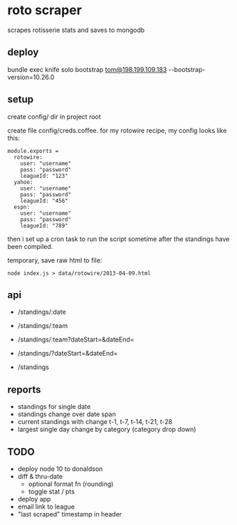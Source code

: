 # roto scraper #

scrapes rotisserie stats and saves to mongodb

## deploy
bundle exec knife solo bootstrap tom@198.199.109.183 --bootstrap-version=10.26.0


## setup

create config/ dir in project root

create file config/creds.coffee. for my rotowire recipe, my config looks like this:
    
    module.exports = 
      rotowire:
        user: "username"
        pass: "password"
        leagueId: "123"
      yahoo: 
        user: "username"
        pass: "password"
        leagueId: "456"
      espn: 
        user: "username"
        pass: "password"
        leagueId: "789"

then i set up a cron task to run the script sometime after the standings have been compiled.

temporary, save raw html to file:

    node index.js > data/rotowire/2013-04-09.html

## api

- /standings/:date

- /standings/:team

- /standings/:team?dateStart=&dateEnd=

- /standings/?dateStart=&dateEnd=

- /standings


## reports

- standings for single date
- standings change over date span
- current standings with change t-1, t-7, t-14, t-21, t-28
- largest single day change by category (category drop down)

## TODO
- deploy node 10 to donaldson
- diff & thru-date
  - optional format fn (rounding)
  - toggle stat / pts
- deploy app
- email link to league
- "last scraped" timestamp in header
